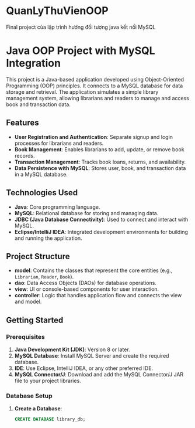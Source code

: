 # QuanLyThuVienOOP
Final project của lập trình hướng đối tượng java kết nối MySQL
# Java OOP Project with MySQL Integration

This project is a Java-based application developed using Object-Oriented Programming (OOP) principles. It connects to a MySQL database for data storage and retrieval. The application simulates a simple library management system, allowing librarians and readers to manage and access book and transaction data.

## Features

- **User Registration and Authentication**: Separate signup and login processes for librarians and readers.
- **Book Management**: Enables librarians to add, update, or remove book records.
- **Transaction Management**: Tracks book loans, returns, and availability.
- **Data Persistence with MySQL**: Stores user, book, and transaction data in a MySQL database.

## Technologies Used

- **Java**: Core programming language.
- **MySQL**: Relational database for storing and managing data.
- **JDBC (Java Database Connectivity)**: Used to connect and interact with MySQL.
- **Eclipse/IntelliJ IDEA**: Integrated development environments for building and running the application.

## Project Structure

- **model**: Contains the classes that represent the core entities (e.g., `Librarian`, `Reader`, `Book`).
- **dao**: Data Access Objects (DAOs) for database operations.
- **view**: UI or console-based components for user interaction.
- **controller**: Logic that handles application flow and connects the view and model.

## Getting Started

### Prerequisites

1. **Java Development Kit (JDK)**: Version 8 or later.
2. **MySQL Database**: Install MySQL Server and create the required database.
3. **IDE**: Use Eclipse, IntelliJ IDEA, or any other preferred IDE.
4. **MySQL Connector/J**: Download and add the MySQL Connector/J JAR file to your project libraries.

### Database Setup

1. **Create a Database**: 
   ```sql
   CREATE DATABASE library_db;
